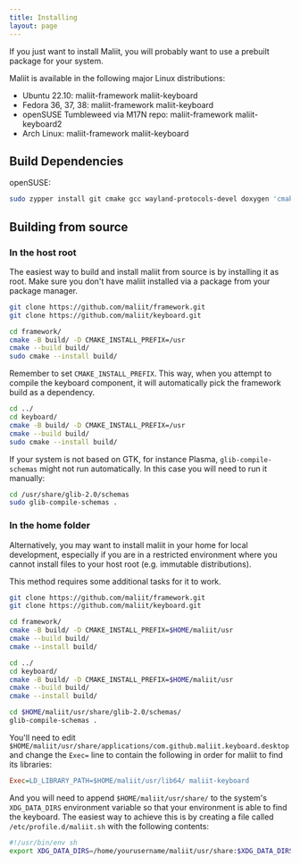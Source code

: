 ```yaml
---
title: Installing
layout: page
---
```


If you just want to install Maliit, you will probably want to use a prebuilt package for your system.

Maliit is available in the following major Linux distributions:

* Ubuntu 22.10: maliit-framework maliit-keyboard
* Fedora 36, 37, 38: maliit-framework maliit-keyboard
* openSUSE Tumbleweed via M17N repo: maliit-framework maliit-keyboard2
* Arch Linux: maliit-framework maliit-keyboard

## Build Dependencies

openSUSE:
```bash
sudo zypper install git cmake gcc wayland-protocols-devel doxygen 'cmake(Qt5Gui)' 'cmake(Qt5Quick)' 'cmake(Qt5DBus)' 'cmake(Qt5WaylandClient)' 'cmake(Qt5XkbCommonSupport)' 'cmake(Qt5QuickControls2)' 'cmake(Qt5Multimedia)' 'cmake(Qt5Feedback)' libqt5-qtwayland-private-headers-devel anthy-devel libpinyin-devel libchewing-devel libpresage-devel hunspell-devel glib2-tools
```

## Building from source

### In the host root

The easiest way to build and install maliit from source is by installing it as root.
Make sure you don't have maliit installed via a package from your package manager.

```bash
git clone https://github.com/maliit/framework.git
git clone https://github.com/maliit/keyboard.git

cd framework/
cmake -B build/ -D CMAKE_INSTALL_PREFIX=/usr
cmake --build build/
sudo cmake --install build/
```

Remember to set `CMAKE_INSTALL_PREFIX`. This way, when you attempt to compile the keyboard component, it will automatically pick the framework build as a dependency.

```bash
cd ../
cd keyboard/
cmake -B build/ -D CMAKE_INSTALL_PREFIX=/usr
cmake --build build/
sudo cmake --install build/
```

If your system is not based on GTK, for instance Plasma, `glib-compile-schemas` might not run automatically. In this case you will need to run it manually:

```bash
cd /usr/share/glib-2.0/schemas
sudo glib-compile-schemas .
```

### In the home folder

Alternatively, you may want to install maliit in your home for local development, especially if you are in a restricted environment where you cannot install files to your host root (e.g. immutable distributions).

This method requires some additional tasks for it to work.

```bash
git clone https://github.com/maliit/framework.git
git clone https://github.com/maliit/keyboard.git

cd framework/
cmake -B build/ -D CMAKE_INSTALL_PREFIX=$HOME/maliit/usr
cmake --build build/
cmake --install build/

cd ../
cd keyboard/
cmake -B build/ -D CMAKE_INSTALL_PREFIX=$HOME/maliit/usr
cmake --build build/
cmake --install build/

cd $HOME/maliit/usr/share/glib-2.0/schemas/
glib-compile-schemas .
```

You'll need to edit `$HOME/maliit/usr/share/applications/com.github.maliit.keyboard.desktop` and change the `Exec=` line to contain the following in order for maliit to find its libraries:

```ini
Exec=LD_LIBRARY_PATH=$HOME/maliit/usr/lib64/ maliit-keyboard
```

And you will need to append `$HOME/maliit/usr/share/` to the system's `XDG_DATA_DIRS` environment variable so that your environment is able to find the keyboard. The easiest way to achieve this is by creating a file called `/etc/profile.d/maliit.sh` with the following contents:

```bash
#!/usr/bin/env sh
export XDG_DATA_DIRS=/home/yourusername/maliit/usr/share:$XDG_DATA_DIRS
```
